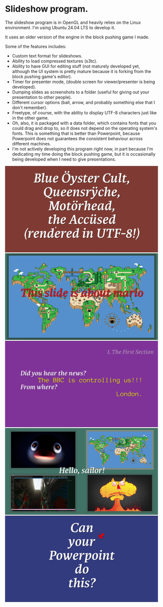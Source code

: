 # Slideshow program.

The slideshow program is in OpenGL and heavily relies on the Linux environment. I'm using Ubuntu 24.04 LTS to develop it.

It uses an older version of the engine in the block pushing game I made.

Some of the features includes:

- Custom text format for slideshows.
- Ability to load compressed textures (s3tc).
- Ability to have GUI for editing stuff (not maturely developed yet, although the UI system is pretty mature because it is forking from the block pushing game's editor).
- Timer for presenter mode, (double screen for viewer/presenter is being developed).
- Dumping slides as screenshots to a folder (useful for giving out your presentation to other people).
- Different cursor options (ball, arrow, and probably something else that I don't remember).
- Freetype, of course, with the ablitiy to display UTF-8 characters just like in the other game.
- Oh, also, it is packaged with a data folder, which contains fonts that you could drag and drop to, so it does not depend on the operating system's fonts. This is something that is better than Powerpoint, because Powerpoint does not guarantees the consistent behaviour across different machines.
- I'm not actively developing this program right now, in part because I'm dedicating my time doing the block pushing game, but it is occasionally being developed when I need to give presentations.

![nexus shot 1](./screenshots/nexus_1.png)
![nexus shot 2](./screenshots/nexus_2.png)
![nexus shot 3](./screenshots/nexus_3.png)
![nexus shot 4](./screenshots/nexus_4.png)
![nexus shot 5](./screenshots/nexus_5.png)

